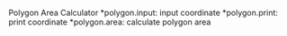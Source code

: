 Polygon Area Calculator
*polygon.input: input coordinate
*polygon.print: print coordinate
*polygon.area:  calculate polygon area
